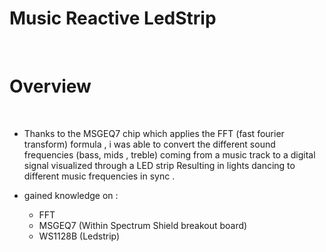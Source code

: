 # Music Reactive LedStrip 

<br>

# Overview 

<br>

- Thanks to the MSGEQ7 chip which applies the FFT (fast fourier transform) formula , i was able to convert the different sound frequencies (bass, mids , treble) coming from a music track to a digital signal visualized through a LED strip Resulting in lights dancing to different music frequencies in sync .

- gained knowledge on :
    - FFT
    - MSGEQ7 (Within Spectrum Shield breakout board)
    - WS1128B (Ledstrip)